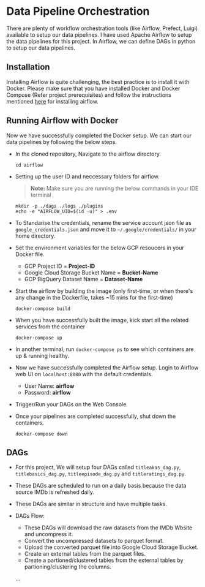 # Data Pipeline Orchestration

There are plenty of workflow orchestration tools (like Airflow, Prefect, Luigi) available to setup our data pipelines. I have used Apache Airflow to setup the data pipelines for this project. In Airflow, we can define DAGs in python to setup our data pipelines. 

## Installation
Installing Airflow is quite challenging, the best practice is to install it with Docker. Please make sure that you have installed Docker and Docker Compose (Refer project prerequisites) and follow the instructions mentioned [here](https://airflow.apache.org/docs/apache-airflow/stable/start/docker.html) for installing airflow.

## Running Airflow with Docker
Now we have successfully completed the Docker setup. We can start our data pipelines by following the below steps.

- In the cloned repository, Navigate to the airflow directory.
  ```
  cd airflow
  ```
- Setting up the user ID and neccessary folders for airflow.
  > **Note:** Make sure you are running the below commands in your IDE terminal
  ```
  mkdir -p ./dags ./logs ./plugins
  echo -e "AIRFLOW_UID=$(id -u)" > .env
  ```
- To Standarise the credentials, rename the service account json file as `google_credentials.json` and move it to `~/.google/credentials/` in your home directory.
- Set the environment variables for the below GCP resoucers in your Docker file.
  - GCP Project ID = **Project-ID**
  - Google Cloud Storage Bucket Name = **Bucket-Name**
  - GCP BigQuery Dataset Name = **Dataset-Name**
- Start the airflow by building the image (only first-time, or when there's any change in the Dockerfile, takes ~15 mins for the first-time)
  ```
  docker-compose build
  ```
- When you have successfully built the image, kick start all the related services from the container
  ```
  docker-compose up
  ```
- In another terminal, run `docker-compose ps` to see which containers are up & running healthy.
- Now we have successfully completed the Airflow setup. Login to Airflow web UI on `localhost:8080` with the default credentials.
  - User Name: **airflow**
  - Password: **airflow**
  
 - Trigger/Run your DAGs on the Web Console.
 - Once your pipelines are completed successfully, shut down the containers.
    ```
    docker-compose down
    ```
 ## DAGs
 
 - For this project, We will setup four DAGs called `titleakas_dag.py`, `titlebasics_dag.py`, `titleepisode_dag.py` and `titleratings_dag.py`.
 - These DAGs are scheduled to run on a daily basis because the data source IMDb is refreshed daily.
 - These DAGs are similar in structure and have multiple tasks.
 - DAGs Flow:
   - These DAGs will download the raw datasets from the IMDb Wbsite and uncompress it. 
   - Convert the uncompressed datasets to parquet format.
   - Upload the converted parquet file into Google Cloud Storage Bucket. 
   - Create an external tables from the parquet files.
   - Create a partioned/clustered tables from the external tables by partioning/clustering the columns.
 
   ...
   
